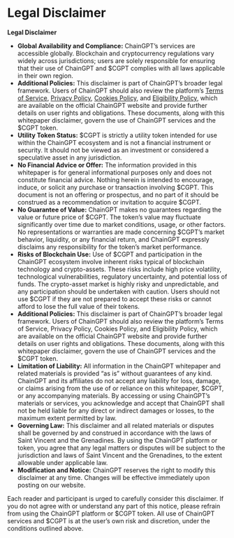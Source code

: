 # Legal Disclaimer

**Legal Disclaimer**

* **Global Availability and Compliance:** ChainGPT’s services are accessible globally. Blockchain and cryptocurrency regulations vary widely across jurisdictions; users are solely responsible for ensuring that their use of ChainGPT and $CGPT complies with all laws applicable in their own region.
* **Additional Policies:** This disclaimer is part of ChainGPT’s broader legal framework. Users of ChainGPT should also review the platform’s [Terms of Service](terms-of-service.md), [Privacy Policy](privacy-policy.md), [Cookies Policy](cookies-policy.md), and [Eligibility Policy](cookies-policy-1.md), which are available on the official ChainGPT website and provide further details on user rights and obligations. These documents, along with this whitepaper disclaimer, govern the use of ChainGPT services and the $CGPT token.
* **Utility Token Status:** $CGPT is strictly a utility token intended for use within the ChainGPT ecosystem and is not a financial instrument or security. It should not be viewed as an investment or considered a speculative asset in any jurisdiction.
* **No Financial Advice or Offer:** The information provided in this whitepaper is for general informational purposes only and does not constitute financial advice. Nothing herein is intended to encourage, induce, or solicit any purchase or transaction involving $CGPT. This document is not an offering or prospectus, and no part of it should be construed as a recommendation or invitation to acquire $CGPT.
* **No Guarantee of Value:** ChainGPT makes no guarantees regarding the value or future price of $CGPT. The token’s value may fluctuate significantly over time due to market conditions, usage, or other factors. No representations or warranties are made concerning $CGPT’s market behavior, liquidity, or any financial return, and ChainGPT expressly disclaims any responsibility for the token’s market performance.
* **Risks of Blockchain Use:** Use of $CGPT and participation in the ChainGPT ecosystem involve inherent risks typical of blockchain technology and crypto-assets. These risks include high price volatility, technological vulnerabilities, regulatory uncertainty, and potential loss of funds. The crypto-asset market is highly risky and unpredictable, and any participation should be undertaken with caution. Users should not use $CGPT if they are not prepared to accept these risks or cannot afford to lose the full value of their tokens.
* **Additional Policies:** This disclaimer is part of ChainGPT’s broader legal framework. Users of ChainGPT should also review the platform’s Terms of Service, Privacy Policy, Cookies Policy, and Eligibility Policy, which are available on the official ChainGPT website and provide further details on user rights and obligations. These documents, along with this whitepaper disclaimer, govern the use of ChainGPT services and the $CGPT token.
* **Limitation of Liability:** All information in the ChainGPT whitepaper and related materials is provided “as is” without guarantees of any kind. ChainGPT and its affiliates do not accept any liability for loss, damage, or claims arising from the use of or reliance on this whitepaper, $CGPT, or any accompanying materials. By accessing or using ChainGPT’s materials or services, you acknowledge and accept that ChainGPT shall not be held liable for any direct or indirect damages or losses, to the maximum extent permitted by law.
* **Governing Law:** This disclaimer and all related materials or disputes shall be governed by and construed in accordance with the laws of Saint Vincent and the Grenadines. By using the ChainGPT platform or token, you agree that any legal matters or disputes will be subject to the jurisdiction and laws of Saint Vincent and the Grenadines, to the extent allowable under applicable law.
* **Modification and Notice:** ChainGPT reserves the right to modify this disclaimer at any time. Changes will be effective immediately upon posting on our website.

Each reader and participant is urged to carefully consider this disclaimer. If you do not agree with or understand any part of this notice, please refrain from using the ChainGPT platform or $CGPT token. All use of ChainGPT services and $CGPT is at the user’s own risk and discretion, under the conditions outlined above.
